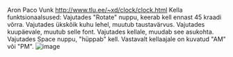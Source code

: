 Aron Paco Vunk
http://www.tlu.ee/~xd/clock/clock.html
Kella funktsionaalsused:
    Vajutades "Rotate" nuppu, keerab kell ennast 45 kraadi võrra.
    Vajutades ükskõik kuhu lehel, muutub taustavärvus.
    Vajutades kuupäevale, muutub selle font.
    Vajutades kellale, muudab see asukohta.
    Vajutades Space nuppu, "hüppab" kell.
    Vastavalt kellaajale on kuvatud "AM" või "PM".
 ![image](https://user-images.githubusercontent.com/114922035/229165882-d6800c09-26f2-4de9-a99e-d77114e6a6ad.png)
